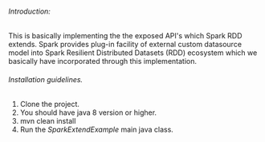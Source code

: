 ###### Introduction:
This is basically implementing the the exposed API's which Spark RDD extends. Spark provides plug-in facility of external custom datasource model into Spark Resilient Distributed Datasets (RDD) ecosystem which we basically have incorporated through this implementation. 
 
###### Installation guidelines.
1. Clone the project.
2. You should have java 8 version or higher.
3. mvn clean install
4. Run the *SparkExtendExample* main java class.
